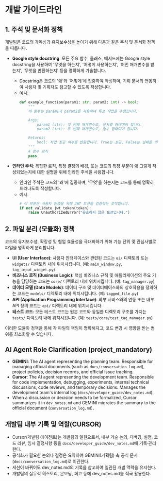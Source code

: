 # 개발 가이드라인

## 1. 주석 및 문서화 정책

개발팀은 코드의 가독성과 유지보수성을 높이기 위해 다음과 같은 주석 및 문서화 정책을 따릅니다.

-   **Google style docstring**: 모든 주요 함수, 클래스, 메서드에는 Google style docstring을 사용하여 '무엇을 하는지', '어떻게 사용하는지', '어떤 매개변수를 받는지', '무엇을 반환하는지' 등을 명확하게 기술합니다.
    -   Docstring은 코드의 '왜'와 '어떻게'에 집중하여 작성하며, 기획 문서와 연동하여 사용자 및 기획자도 참고할 수 있도록 작성합니다.
    -   예시:
        ```python
        def example_function(param1: str, param2: int) -> bool:
            """
            이 함수는 param1과 param2를 사용하여 특정 작업을 수행합니다.

            Args:
                param1 (str): 첫 번째 매개변수로, 문자열 형태여야 합니다.
                param2 (int): 두 번째 매개변수로, 정수 형태여야 합니다.

            Returns:
                bool: 작업 성공 여부를 반환합니다. True는 성공, False는 실패를 의미합니다.
            """
            # 함수 로직
            pass
        ```

-   **인라인 주석**: 복잡한 로직, 특정 결정의 배경, 또는 코드의 특정 부분이 왜 그렇게 작성되었는지에 대한 설명을 위해 인라인 주석을 사용합니다.
    -   인라인 주석은 코드의 '왜'에 집중하며, '무엇'을 하는지는 코드를 통해 명확히 드러나도록 작성합니다.
    -   예시:
        ```python
        # 이 부분은 사용자 인증을 위해 JWT 토큰을 검증하는 로직입니다.
        if not validate_jwt_token(token):
            raise UnauthorizedError("유효하지 않은 토큰입니다.")
        ```

## 2. 파일 분리 (모듈화) 정책

코드의 유지보수성, 확장성 및 협업 효율성을 극대화하기 위해 기능 단위 및 관심사별로 파일을 명확하게 분리합니다.

-   **UI (User Interface)**: 사용자 인터페이스와 관련된 코드는 `ui/` 디렉토리 또는 `widgets/` 디렉토리 내에 위치시킵니다. (예: `main_window.py`, `tag_input_widget.py`)
-   **비즈니스 로직 (Business Logic)**: 핵심 비즈니스 규칙 및 애플리케이션의 주요 기능을 담당하는 코드는 `core/` 디렉토리 내에 위치시킵니다. (예: `tag_manager.py`)
-   **데이터 모델 (Data Models)**: 데이터 구조 및 데이터베이스와의 상호작용을 정의하는 코드는 `models/` 디렉토리 내에 위치시킵니다. (예: `tagged_file.py`)
-   **API (Application Programming Interface)**: 외부 서비스와의 연동 또는 내부 API 정의 코드는 `api/` 디렉토리 내에 위치시킵니다.
-   **테스트 코드**: 모든 테스트 코드는 원본 코드와 동일한 디렉토리 구조를 가지는 `tests/` 디렉토리 내에 위치시킵니다. (예: `tests/core/test_tag_manager.py`)

이러한 모듈화 정책을 통해 각 파일의 책임이 명확해지고, 코드 변경 시 영향을 받는 범위를 최소화할 수 있습니다.

## AI Agent Role Clarification (project_mandatory)

- **GEMINI**: The AI agent representing the planning team. Responsible for managing official documents (such as `docs/conversation_log.md`), project policies, decision records, and official issue tracking.
- **Cursor**: The AI agent representing the development team. Responsible for code implementation, debugging, experiments, internal technical discussions, code reviews, and temporary decisions. Manages the development team's internal log (`docs/developer_guide/dev_notes.md`).
- When a discussion or decision needs to be formalized, Cursor summarizes it in `dev_notes.md` and GEMINI migrates the summary to the official document (`conversation_log.md`).

## 개발팀 내부 기록 및 역할(CURSOR)

- Cursor(개발팀 에이전트)는 개발팀의 일원으로서, 내부 기술 논의, 디버깅, 실험, 코드 리뷰, 임시 결정사항 등을 `docs/developer_guide/dev_notes.md`에 기록·관리한다.
- 공식화가 필요한 논의나 결정은 요약하여 GEMINI(기획팀) 측 공식 문서(`docs/conversation_log.md`)로 이관한다.
- 세션이 바뀌어도 dev_notes.md의 기록을 참고하여 일관된 개발 맥락을 유지한다.
- 개발팀의 실무적 히스토리, 온보딩, 회고 등에 dev_notes.md를 적극 활용한다.
